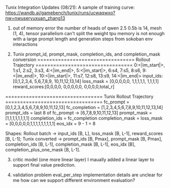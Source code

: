 Tunix Integration Updates (08/21): 
A sample of training curve: https://wandb.ai/gamebench/tunix/runs/ucwaqwxo?nw=nwuseryuxuan_zhang13
1. out of memory error
the number of heads of qwen 2.5 0.5b is 14, mesh (1, 4), tensor parallelism can't split the weight
tpu memory is not enough with a large prompt length and generation steps from sokoban env interactions

2. Tunix prompt_id, prompt_mask, completion_ids, and completion_mask conversion
================================= Rollout Trajectory =================================
0:<|im_start|>, 1:s1, 2:s2, 3:s3, 4:<|im_end|>, 5:<|im_start|>, 6:s4, 7:s5, 8:s6, 9:<|im_end|>, 10:<|im_start|>, 11:s7, 12:s8, 13:s9, 14:<|im_end|>
input_ids: [0,1,2,3,4, 5,6,7,8,9, 10,11,12,13,14]
loss_mask = [0,0,0,0,0, 1,1,1,1,1, 1,1,1,1]
reward_scores:[0,0,0,0, 0,0,0,0,0, 0,0,0,0,total_r]

================================= Tunix Rollout Trajectory =================================
fc_prompt = [0,1,2,3,4,5,6,7,8,9,10,11,12,13]
fc_completion = [1,2,3,4,5,6,7,8,9,10,11,12,13,14]
prompt_ids     = last 8 of fc_prompt -> [6,7,8,9,10,11,12,13]
prompt_mask    = [1,1,1,1,1,1,1,1]
completion_ids   = fc_completion
completion_mask  = loss_mask
                = [0,0,0,0,0,1,1,1,1,1,1,1,1,1]
eos_idx = 9 - 1 = 8

Shapes: Rollout batch → input_ids [B, L], loss_mask [B, L-1], reward_scores [B, L-1]; Tunix converted → prompt_ids [B, Pmax], prompt_mask [B, Pmax], completion_ids [B, L-1], completion_mask [B, L-1], eos_idx [B], completion_plus_one_mask [B, L-1].


3. critic model (one more linear layer)
I maually added a linear layer to support final value prediction. 

4. validation problem
eval_per_step implementation details are unclear for me 
how can we support different environment evaluation? 

